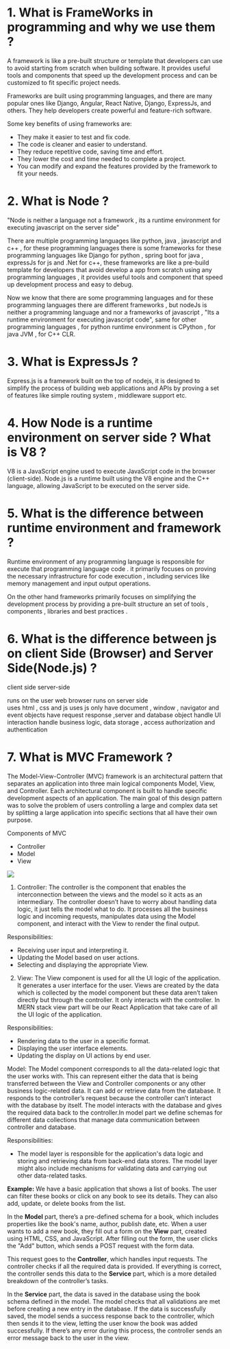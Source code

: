 # 1. What is FrameWorks in programming and why we use them ?

A framework is like a pre-built structure or template that developers can use to avoid starting from scratch when building software. It provides useful tools and components that speed up the development process and can be customized to fit specific project needs.

Frameworks are built using programming languages, and there are many popular ones like Django, Angular, React Native, Django, ExpressJs, and others. They help developers create powerful and feature-rich software.

Some key benefits of using frameworks are:
- They make it easier to test and fix code.
- The code is cleaner and easier to understand.
- They reduce repetitive code, saving time and effort.
- They lower the cost and time needed to complete a project.
- You can modify and expand the features provided by the framework to fit your needs.


# 2. What is Node ? 

"Node is neither a language not a framework , its a runtime environment for executing javascript on the server side"

There are multiple programming languages like python, java , javascript and c++ , for these programming languages there is some frameworks for these programming languages like Django for python , spring boot for java , expressJs for js and 
.Net for c++, these frameworks are like a pre-build template for developers that avoid develop a app from scratch using any programming languages , it provides useful tools and component that speed up development process and easy to debug.


Now we know that there are some programming languages and for these programming languages there are different frameworks , but nodeJs is neither a programming language and nor a frameworks of javascript , "Its a runtime environment for executing javascript code", same for other programming languages , for python runtime environment is CPython , for java JVM , for C++ CLR.

# 3. What is ExpressJs ? 

Express.js is a framework built on the top of nodejs, it is designed to simplify the process of building web applications and APIs by proving a set of features like simple routing system , middleware support etc.


# 4. How Node is a runtime environment on server side ? What is V8 ?

V8 is a JavaScript engine used to execute JavaScript code in the browser (client-side). Node.js is a runtime built using the V8 engine and the C++ language, allowing JavaScript to be executed on the server side.


# 5. What is the difference between runtime environment and framework ?

Runtime environment of any programming language is responsible for execute that programming language code . it primarily focuses on proving the necessary infrastructure for code execution , including services like memory management and input output operations.

On the other hand frameworks primarily focuses on simplifying the development process by providing a pre-built structure an set of tools , components , libraries and best practices .


# 6. What is the difference between js on client Side (Browser) and Server Side(Node.js) ?

client side                                                      server-side 

runs on the user web browser                                     runs on server side   
uses html , css and js                                           uses js only 
have document , window , navigator and event objects             have request response ,server and database object
handle UI interaction                                            handle business logic, data storage ,                                                        access authorization and authentication



# 7. What is MVC Framework ? 

The Model-View-Controller (MVC) framework is an architectural pattern that separates an application into three main logical components Model, View, and Controller. Each architectural component is built to handle specific development aspects of an application.
The main goal of this design pattern was to solve the problem of users controlling a large and complex data set by splitting a large application into specific sections that all have their own purpose.

Components of MVC

* Controller
* Model
* View

<img src="https://media.geeksforgeeks.org/wp-content/uploads/20220224160807/Model1.png"/>

1. Controller:
The controller is the component that enables the interconnection between the views and the model so it acts as an intermediary. The controller doesn’t have to worry about handling data logic, it just tells the model what to do. It processes all the business logic and incoming requests, manipulates data using the Model component, and interact with the View to render the final output.

Responsibilities:
* Receiving user input and interpreting it.
* Updating the Model based on user actions.
* Selecting and displaying the appropriate View.

2. View:
The View component is used for all the UI logic of the application. It generates a user interface for the user. Views are created by the data which is collected by the model component but these data aren’t taken directly but through the controller. It only interacts with the controller. In MERN stack view part will be our React Application that take care of all the UI logic of the application.

Responsibilities:
* Rendering data to the user in a specific format.
* Displaying the user interface elements.
* Updating the display on UI actions by end user.

Model:
The Model component corresponds to all the data-related logic that the user works with. This can represent either the data that is being transferred between the View and Controller components or any other business logic-related data. It can add or retrieve data from the database. It responds to the controller’s request because the controller can’t interact with the database by itself. The model interacts with the database and gives the required data back to the controller.In model part we define schemas for different data collections that manage data communication between controller and database.

Responsibilities:
* The model layer is responsible for the application's data logic and storing and retrieving data from back-end data stores. The model layer might also include mechanisms for validating data and carrying out other data-related tasks.

**Example:** We have a basic application that shows a list of books. The user can filter these books or click on any book to see its details. They can also add, update, or delete books from the list.

In the **Model** part, there’s a pre-defined schema for a book, which includes properties like the book's name, author, publish date, etc. When a user wants to add a new book, they fill out a form on the **View** part, created using HTML, CSS, and JavaScript. After filling out the form, the user clicks the "Add" button, which sends a POST request with the form data.

This request goes to the **Controller**, which handles input requests. The controller checks if all the required data is provided. If everything is correct, the controller sends this data to the **Service** part, which is a more detailed breakdown of the controller’s tasks.

In the **Service** part, the data is saved in the database using the book schema defined in the model. The model checks that all validations are met before creating a new entry in the database. If the data is successfully saved, the model sends a success response back to the controller, which then sends it to the view, letting the user know the book was added successfully. If there’s any error during this process, the controller sends an error message back to the user in the view.
